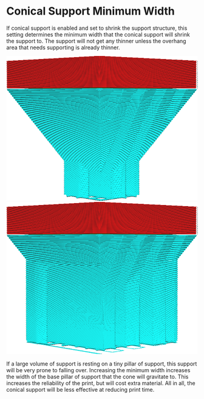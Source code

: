 Conical Support Minimum Width
====
If conical support is enabled and set to shrink the support structure, this setting determines the minimum width that the conical support will shrink the support to. The support will not get any thinner unless the overhang area that needs supporting is already thinner.

<!--screenshot {
"image_path": "support_conical_enabled.png",
"models": [
    {
        "script": "wide_overhang.scad",
        "transformation": ["scale(0.5)"]
    }
],
"camera_position": [91, -95, 19],
"settings": {
    "support_enable": true,
    "support_conical_enabled": true,
    "support_conical_angle": 30
},
"colours": 64
}-->
<!--screenshot {
"image_path": "support_conical_min_width_20.png",
"models": [
    {
        "script": "wide_overhang.scad",
        "transformation": ["scale(0.5)"]
    }
],
"camera_position": [91, -95, 19],
"settings": {
    "support_enable": true,
    "support_conical_enabled": true,
    "support_conical_angle": 30,
    "support_conical_min_width": 15
},
"colours": 64
}-->
![A minimum width of 5mm](../images/support_conical_enabled.png)
![A minimum width of 15mm](../images/support_conical_min_width_20.png)

If a large volume of support is resting on a tiny pillar of support, this support will be very prone to falling over. Increasing the minimum width increases the width of the base pillar of support that the cone will gravitate to. This increases the reliability of the print, but will cost extra material. All in all, the conical support will be less effective at reducing print time.